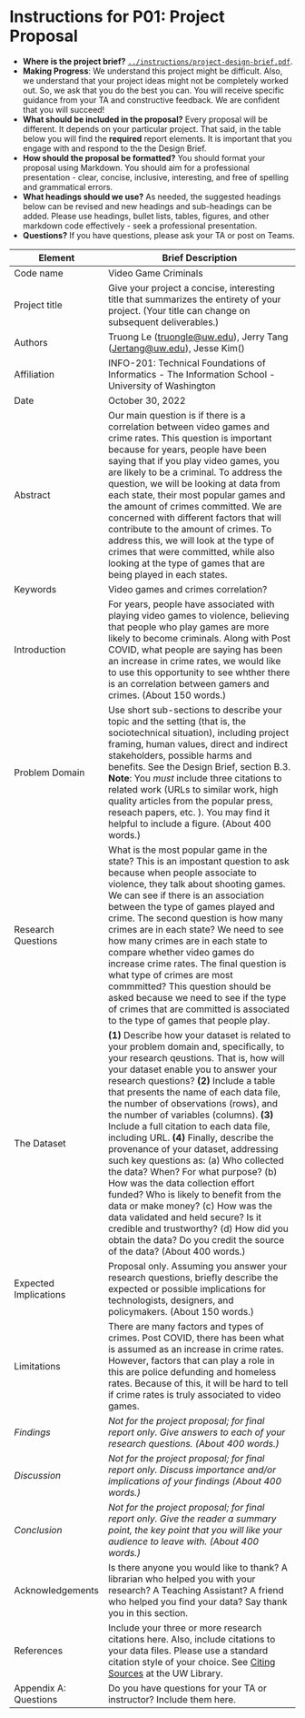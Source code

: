 # Instructions for P01: Project Proposal 

* **Where is the project brief?**  [`../instructions/project-design-brief.pdf`](../instructions/project-design-brief.pdf).
* **Making Progress**: We understand this project might be difficult. Also, we understand that your project ideas might not be completely worked out. So, we ask that you do the best you can. You will receive specific guidance from your TA and constructive feedback. We are confident that you will succeed! 
* **What should be included in the proposal?** Every proposal will be different. It depends on your particular project.  That said, in the table below you will find the **required** report elements.  It is important that you engage with and respond to the the Design Brief. 
* **How should the proposal be formatted?** You should format your proposal using Markdown. You should aim for a professional presentation - clear, concise, inclusive, interesting, and free of spelling and grammatical errors. 
* **What headings should we use?** As needed, the suggested headings below can be revised and new headings and sub-headings can be added. Please use headings, bullet lists, tables, figures, and other markdown code effectively - seek a professional presentation. 
* **Questions?** If you have questions, please ask your TA or post on Teams.

|Element | Brief Description|
|---------------| --------------
|Code name | Video Game Criminals | 
|Project title| Give your project a concise, interesting title that summarizes the entirety of your project. (Your title can change on subsequent deliverables.) |
|Authors | Truong Le (truongle@uw.edu), Jerry Tang (Jertang@uw.edu), Jesse Kim() |
|Affiliation |  INFO-201: Technical Foundations of Informatics - The Information School - University of Washington |
|Date | October 30, 2022|
|Abstract | Our main question is if there is a correlation between video games and crime rates. This question is important because for years, people have been saying that if you play video games, you are likely to be a criminal. To address the question, we will be looking at data from each state, their most popular games and the amount of crimes committed. We are concerned with different factors that will contribute to the amount of crimes. To address this, we will look at the type of crimes that were committed, while also looking at the type of games that are being played in each states.|
|Keywords | Video games and crimes correlation? |
|Introduction | For years, people have associated with playing video games to violence, believing that people who play games are more likely to become criminals. Along with Post COVID, what people are saying has been an increase in crime rates, we would like to use this opportunity to see whther there is an correlation between gamers and crimes. (About 150 words.) |
|Problem Domain | Use short sub-sections to describe your topic and the setting (that is, the sociotechnical situation), including project framing, human values, direct and indirect stakeholders, possible harms and benefits. See the Design Brief, section B.3. **Note**: You *must* include three citations to related work (URLs to similar work, high quality articles from the popular press, reseach papers, etc. ). You may find it helpful to include a figure.  (About 400 words.) |
|Research Questions | What is the most popular game in the state? This is an impostant question to ask because when people associate to violence, they talk about shooting games. We can see if there is an association between the type of games played and crime. The second question is how many crimes are in each state? We need to see how many crimes are in each state to compare whether video games do increase crime rates. The final question is what type of crimes are most commmitted? This question should be asked because we need to see if the type of crimes that are committed is associated to the type of games that people play. |
|The Dataset | **(1)** Describe how your dataset is related to your problem domain and, specifically, to your research qeustions. That is, how will your dataset enable you to answer your research questions? **(2)** Include a table that presents the name of each data file, the number of observations (rows), and the number of variables (columns). **(3)** Include a full citation to each data file, including URL. **(4)** Finally, describe the provenance of your dataset, addressing such key questions as: (a) Who collected the data? When? For what purpose? (b) How was the data collection effort funded? Who is likely to benefit from the data or make money? (c) How was the data validated and held secure?  Is it credible and trustworthy? (d) How did you obtain the data? Do you credit the source of the data? (About 400 words.) |
|Expected Implications | Proposal only. Assuming you answer your research questions, briefly describe the expected or possible implications for technologists, designers, and policymakers. (About 150 words.) |
|Limitations | There are many factors and types of crimes. Post COVID, there has been what is assumed as an increase in crime rates. However, factors that can play a role in this are police defunding and homeless rates. Because of this, it will be hard to tell if crime rates is truly associated to video games.|
|_Findings_ | _Not for the project proposal; for final report only. Give answers to each of your research questions. (About 400 words.)_ |
|_Discussion_ | _Not for the project proposal; for final report only. Discuss importance and/or implications of your findings  (About 400 words.)_ |
|_Conclusion_ | _Not for the project proposal; for final report only. Give the reader a summary point, the key point that you will like your audience to leave with. (About 400 words.)_ |
|Acknowledgements | Is there anyone you would like to thank? A librarian who helped you with your research? A Teaching Assistant? A friend who helped you find your data? Say thank you in this section.|
|References | Include your three or more research citations here. Also, include citations to your data files. Please use a standard citation style of your choice.  See [Citing Sources](https://guides.lib.uw.edu/research/citations) at the UW Library. |
|Appendix A: Questions| Do you have questions for your TA or instructor?  Include them here.|
